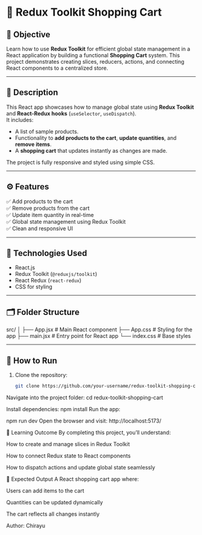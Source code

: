 # 🛒 Redux Toolkit Shopping Cart

## 🎯 Objective
Learn how to use **Redux Toolkit** for efficient global state management in a React application by building a functional **Shopping Cart** system. This project demonstrates creating slices, reducers, actions, and connecting React components to a centralized store.

---

## 📖 Description
This React app showcases how to manage global state using **Redux Toolkit** and **React-Redux hooks** (`useSelector`, `useDispatch`).  
It includes:
- A list of sample products.
- Functionality to **add products to the cart**, **update quantities**, and **remove items**.
- A **shopping cart** that updates instantly as changes are made.

The project is fully responsive and styled using simple CSS.

---

## ⚙️ Features
✅ Add products to the cart  
✅ Remove products from the cart  
✅ Update item quantity in real-time  
✅ Global state management using Redux Toolkit  
✅ Clean and responsive UI  

---

## 🧩 Technologies Used
- React.js  
- Redux Toolkit (`@reduxjs/toolkit`)  
- React Redux (`react-redux`)  
- CSS for styling  

---

## 🗂️ Folder Structure
src/
│
├── App.jsx # Main React component
├── App.css # Styling for the app
├── main.jsx # Entry point for React app
└── index.css # Base styles

---

## 🚀 How to Run
1. Clone the repository:
   ```bash
   git clone https://github.com/your-username/redux-toolkit-shopping-cart.git

Navigate into the project folder:
cd redux-toolkit-shopping-cart

Install dependencies:
npm install
Run the app:

npm run dev
Open the browser and visit:
http://localhost:5173/

🧠 Learning Outcome
By completing this project, you’ll understand:

How to create and manage slices in Redux Toolkit

How to connect Redux state to React components

How to dispatch actions and update global state seamlessly

🏁 Expected Output
A React shopping cart app where:

Users can add items to the cart

Quantities can be updated dynamically

The cart reflects all changes instantly

Author: Chirayu

